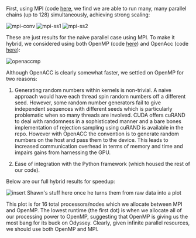 First, using MPI (code [here](https://github.com/asross/cs205-project/blob/master/odyssey_setup/mpi_mcmc/mpi_mcmc.py), we find we are able to run many, many parallel chains (up to 128) simultaneously, achieving strong scaling:

![mpi-conv](mpi-conv.png)
![mpi-ss1](mpi-strong-scale1.png)
![mpi-ss2](mpi-strong-scale2.png)

These are just results for the naive parallel case using MPI. To make it hybrid, we considered using both OpenMP (code [here](https://github.com/asross/cs205-project/blob/master/odyssey_rejection_sampling/openmp_dir/openmp.c)) and OpenAcc (code [here](https://github.com/asross/cs205-project/blob/master/odyssey_rejection_sampling/openacc_dir/openacc.cpp)):

![openaccmp](openaccmp.png)

Although OpenACC is clearly somewhat faster, we settled on OpenMP for two reasons:

1. Generating random numbers within kernels is non-trivial. A naive approach would have each thread spin random numbers off a different seed. However, some random number generators fail to give independent sequences with different seeds which is particularly problematic when so many threads are involved. CUDA offers cuRAND to deal with randomness in a sophisticated manner and a bare bones implementation of rejection sampling using cuRAND is available in the repo. However with OpenACC the convention is to generate random numbers on the host and pass them to the device. This leads to increased communication overhead in terms of memory and time and impairs gains from harnessing the GPU.

2. Ease of integration with the Python framework (which housed the rest of our code).

Below are our full hybrid results for speedup:

![insert Shawn's stuff here once he turns them from raw data into a plot](hybrid-results.png)

This plot is for 16 total processors/nodes which we allocate between MPI and OpenMP. The lowest runtime (the first dot) is when we allocate all of our processing power to OpenMP, suggesting that OpenMP is giving us the most bang for its buck on Odyssey. Clearly, given infinite parallel resources, we should use both OpenMP and MPI.
